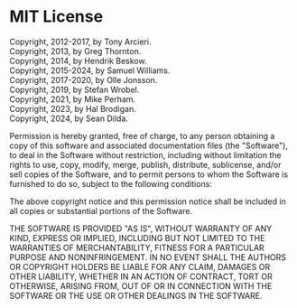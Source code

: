 # MIT License

Copyright, 2012-2017, by Tony Arcieri.  
Copyright, 2013, by Greg Thornton.  
Copyright, 2014, by Hendrik Beskow.  
Copyright, 2015-2024, by Samuel Williams.  
Copyright, 2017-2020, by Olle Jonsson.  
Copyright, 2019, by Stefan Wrobel.  
Copyright, 2021, by Mike Perham.  
Copyright, 2023, by Hal Brodigan.  
Copyright, 2024, by Sean Dilda.  

Permission is hereby granted, free of charge, to any person obtaining a copy
of this software and associated documentation files (the "Software"), to deal
in the Software without restriction, including without limitation the rights
to use, copy, modify, merge, publish, distribute, sublicense, and/or sell
copies of the Software, and to permit persons to whom the Software is
furnished to do so, subject to the following conditions:

The above copyright notice and this permission notice shall be included in all
copies or substantial portions of the Software.

THE SOFTWARE IS PROVIDED "AS IS", WITHOUT WARRANTY OF ANY KIND, EXPRESS OR
IMPLIED, INCLUDING BUT NOT LIMITED TO THE WARRANTIES OF MERCHANTABILITY,
FITNESS FOR A PARTICULAR PURPOSE AND NONINFRINGEMENT. IN NO EVENT SHALL THE
AUTHORS OR COPYRIGHT HOLDERS BE LIABLE FOR ANY CLAIM, DAMAGES OR OTHER
LIABILITY, WHETHER IN AN ACTION OF CONTRACT, TORT OR OTHERWISE, ARISING FROM,
OUT OF OR IN CONNECTION WITH THE SOFTWARE OR THE USE OR OTHER DEALINGS IN THE
SOFTWARE.
